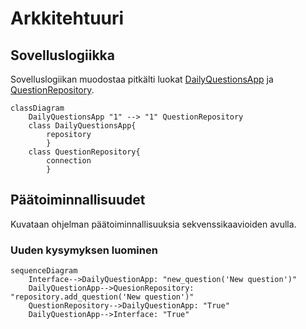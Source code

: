 # Arkkitehtuuri

## Sovelluslogiikka

Sovelluslogiikan muodostaa pitkälti luokat [DailyQuestionsApp](https://github.com/codePercidae/ot-harjoitustyo/blob/main/src/daily_questions_app.py) ja [QuestionRepository](https://github.com/codePercidae/ot-harjoitustyo/blob/main/src/question_repository.py).

```mermaid
classDiagram
	DailyQuestionsApp "1" --> "1" QuestionRepository
	class DailyQuestionsApp{
		repository
		}
	class QuestionRepository{
		connection
		}
```
## Päätoiminnallisuudet
Kuvataan ohjelman päätoiminnallisuuksia sekvenssikaavioiden avulla.

### Uuden kysymyksen luominen

```mermaid
sequenceDiagram
	Interface-->DailyQuestionApp: "new_question('New question')"
	DailyQuestionApp-->QuesionRepository: "repository.add_question('New question')"
	QuestionRepository-->DailyQuestionApp: "True"
	DailyQuestionApp-->Interface: "True"

```
